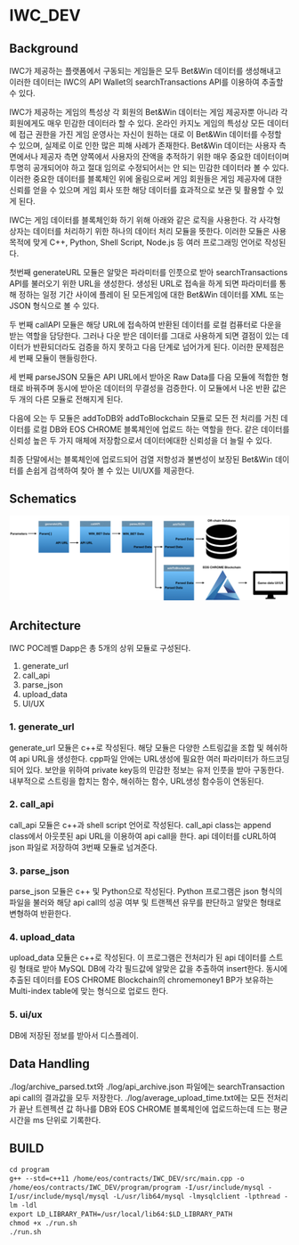 # IWC_DEV

## Background
IWC가 제공하는 플랫폼에서 구동되는 게임들은 모두 Bet&Win 데이터를 생성해내고 이러한 데이터는 IWC의 API Wallet의 searchTransactions API를 이용하여 추출할 수 있다.

IWC가 제공하는 게임의 특성상 각 회원의 Bet&Win 데이터는 게임 제공자뿐 아니라 각 회원에게도 매우 민감한 데이터라 할 수 있다. 온라인 카지노 게임의 특성상 모든 데이터에 접근 권한을 가진 게임 운영사는 자신이 원하는 대로 이 Bet&Win 데이터를 수정할 수 있으며, 실제로 이로 인한 많은 피해 사례가 존재한다. Bet&Win 데이터는 사용자 측면에서나 제공자 측면 양쪽에서 사용자의 잔액을 추적하기 위한 매우 중요한 데이터이며 투명히 공개되어야 하고 절대 임의로 수정되어서는 안 되는 민감한 데이터라 볼 수 있다.
이러한 중요한 데이터를 블록체인 위에 올림으로써 게임 회원들은 게임 제공자에 대한 신뢰를 얻을 수 있으며 게임 회사 또한 해당 데이터를 효과적으로 보관 및 활용할 수 있게 된다.

IWC는 게임 데이터를 블록체인화 하기 위해 아래와 같은 로직을 사용한다. 각 사각형 상자는 데이터를 처리하기 위한 하나의 데이터 처리 모듈을 뜻한다. 이러한 모듈은 사용 목적에 맞게 C++, Python, Shell Script, Node.js 등 여러 프로그래밍 언어로 작성된다.

첫번째 generateURL 모듈은 알맞은 파라미터를 인풋으로 받아 searchTransactions API를 불러오기 위한 URL을 생성한다. 생성된 URL로 접속을 하게 되면 파라미터를 통해 정하는 일정 기간 사이에 플레이 된 모든게임에 대한 Bet&Win 데이터를 XML 또는 JSON 형식으로 볼 수 있다.

두 번째 callAPI 모듈은 해당 URL에 접속하여 반환된 데이터를 로컬 컴퓨터로 다운을 받는 역할을 담당한다.
그러나 다운 받은 데이터를 그대로 사용하게 되면 결점이 있는 데이터가 반환되더라도 검증을 하지 못하고 다음 단계로 넘어가게 된다. 이러한 문제점은 세 번째 모듈이 핸들링한다.

세 번째 parseJSON 모듈은 API URL에서 받아온 Raw Data를 다음 모듈에 적합한 형태로 바꿔주며 동시에 받아온 데이터의 무결성을 검증한다. 이 모듈에서 나온 반환 값은 두 개의 다른 모듈로 전해지게 된다.

다음에 오는 두 모듈은 addToDB와 addToBlockchain 모듈로 모든 전 처리를 거친 데이터를 로컬 DB와 EOS CHROME 블록체인에 업로드 하는 역할을 한다. 같은 데이터를 신뢰성 높은 두 가지 매체에 저장함으로서 데이터에대한 신뢰성을 더 늘릴 수 있다.

최종 단말에서는 블록체인에 업로드되어 검열 저항성과 불변성이 보장된 Bet&Win 데이터를 손쉽게 검색하여 찾아 볼 수 있는 UI/UX를 제공한다.


## Schematics
![alt text](./image/IWC_EOSCHROME.png)


## Architecture
IWC POC레벨 Dapp은 총 5개의 상위 모듈로 구성된다.

1. generate_url
2. call_api
3. parse_json
4. upload_data
5. UI/UX


### 1. generate_url
generate_url 모듈은 c++로 작성된다.
해당 모듈은 다양한 스트링값을 조합 및 헤쉬하여 api URL을 생성한다.
cpp파일 안에는 URL생성에 필요한 여러 파라미터가 하드코딩되어 있다. 보안을 위하여 private key등의 민감한 정보는
유저 인풋을 받아 구동한다.
내부적으로 스트링을 합치는 함수, 해쉬하는 함수, URL생성 함수등이 연동된다.

### 2. call_api
call_api 모듈은 c++과 shell script 언어로 작성된다.
call_api class는 append class에서 아웃풋된 api URL을 이용하여
api call을 한다. api 데이터를 cURL하여 json 파일로 저장하여 3번째 모듈로 넘겨준다.

### 3. parse_json
parse_json 모듈은 c++ 및 Python으로 작성된다.
Python 프로그램은 json 형식의 파일을 불러와 해당 api call의 성공 여부 및 트랜젝션 유무를 판단하고 알맞은 형태로 변형하여 반환한다.

### 4. upload_data
upload_data 모듈은 c++로 작성된다.
이 프로그램은 전처리가 된 api 데이터를 스트링 형태로 받아 MySQL DB에 각각 필드값에 알맞은 값을 추출하여 insert한다.
동시에 추출된 데이터를 EOS CHROME Blockchain의 chromemoney1 BP가 보유하는 Multi-index table에 맞는 형식으로 업로드 한다.

### 5. ui/ux
DB에 저장된 정보를 받아서 디스플레이.

## Data Handling
./log/archive_parsed.txt와 ./log/api_archive.json 파일에는 searchTransaction api call의 결과값을 모두 저장한다.
./log/average_upload_time.txt에는 모든 전처리가 끝난 트렌젝션 값 하나를 DB와 EOS CHROME 블록체인에 업로드하는데 드는 평균 시간을 ms 단위로 기록한다.

## BUILD
```
cd program
g++ --std=c++11 /home/eos/contracts/IWC_DEV/src/main.cpp -o /home/eos/contracts/IWC_DEV/program/program -I/usr/include/mysql -I/usr/include/mysql/mysql -L/usr/lib64/mysql -lmysqlclient -lpthread -lm -ldl
export LD_LIBRARY_PATH=/usr/local/lib64:$LD_LIBRARY_PATH
chmod +x ./run.sh
./run.sh
```
